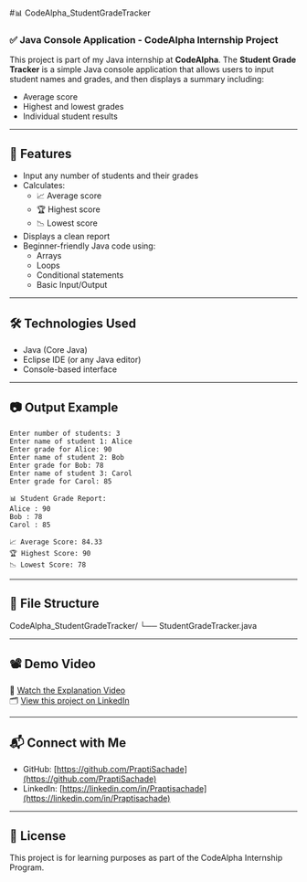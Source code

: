 #📊 CodeAlpha_StudentGradeTracker

### ✅ Java Console Application - CodeAlpha Internship Project

This project is part of my Java internship at **CodeAlpha**. The **Student Grade Tracker** is a simple Java console application that allows users to input student names and grades, and then displays a summary including:

- Average score
- Highest and lowest grades
- Individual student results

---

## 🚀 Features

- Input any number of students and their grades
- Calculates:
  - 📈 Average score
  - 🏆 Highest score
  - 📉 Lowest score
- Displays a clean report
- Beginner-friendly Java code using:
  - Arrays
  - Loops
  - Conditional statements
  - Basic Input/Output

---

## 🛠️ Technologies Used

- Java (Core Java)
- Eclipse IDE (or any Java editor)
- Console-based interface

---

## 📷 Output Example
```
Enter number of students: 3
Enter name of student 1: Alice
Enter grade for Alice: 90
Enter name of student 2: Bob
Enter grade for Bob: 78
Enter name of student 3: Carol
Enter grade for Carol: 85

📊 Student Grade Report:
Alice : 90
Bob : 78
Carol : 85

📈 Average Score: 84.33
🏆 Highest Score: 90
📉 Lowest Score: 78
```

---

## 📁 File Structure

CodeAlpha_StudentGradeTracker/
└── StudentGradeTracker.java

---

## 📽️ Demo Video

🎥 [Watch the Explanation Video](https://www.loom.com/share/fef100a41a8b441f9fbed75095781590?sid=a1411a66-a082-451d-9a2b-1909ea03fc19)  
🗂️ [View this project on LinkedIn](#)

---

## 📬 Connect with Me

- GitHub: [https://github.com/PraptiSachade](https://github.com/PraptiSachade)
- LinkedIn: [https://linkedin.com/in/Praptisachade](https://linkedin.com/in/Praptisachade)

---

## 📜 License

This project is for learning purposes as part of the CodeAlpha Internship Program.
